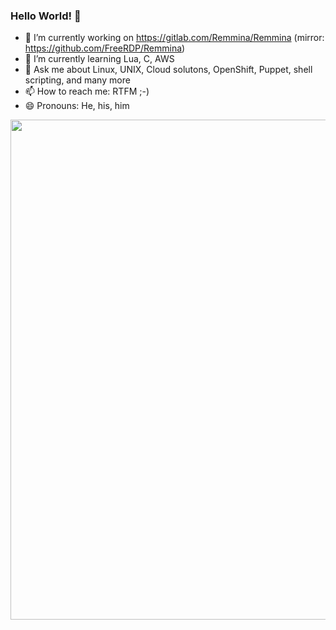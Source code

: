 ### Hello World! 👋

- 🔭 I’m currently working on https://gitlab.com/Remmina/Remmina  (mirror: https://github.com/FreeRDP/Remmina) 
- 🌱 I’m currently learning Lua, C, AWS
- 💬 Ask me about Linux, UNIX, Cloud solutons, OpenShift, Puppet, shell scripting, and many more
- 📫 How to reach me: RTFM ;-)
- 😄 Pronouns: He, his, him

<p align="center">
  <img
  src="https://github-readme-stats.vercel.app/api?username=antenore&show_icons=true&count_private=true&theme=tokyonight&hide_border=true" width="800">
</p>
